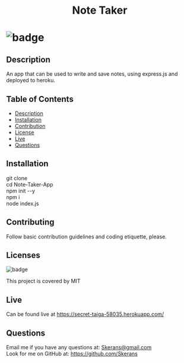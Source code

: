 <h1 align="center"> Note Taker <h1>

![badge](https://img.shields.io/badge/license-MIT-blue)

## Description
An app that can be used to write and save notes, using express.js and deployed to heroku.

## Table of Contents
- [Description](#description) 
- [Installation](#installation)
- [Contribution](#contribution)
- [License](#license)
- [Live](#live)
- [Questions](#questions)

## Installation
git clone </br>
cd Note-Taker-App</br>
npm init --y </br>
npm i </br>
node index.js </br>

## Contributing
Follow basic contribution guidelines and coding etiquette, please.

## Licenses 
![badge](https://img.shields.io/badge/license-MIT-blue)</br>

This project is covered by MIT

## Live
Can be found live at https://secret-taiga-58035.herokuapp.com/



## Questions
Email me if you have any questions at: Skerans@gmail.com</br>
Look for me on GitHub at: https://github.com/Skerans
